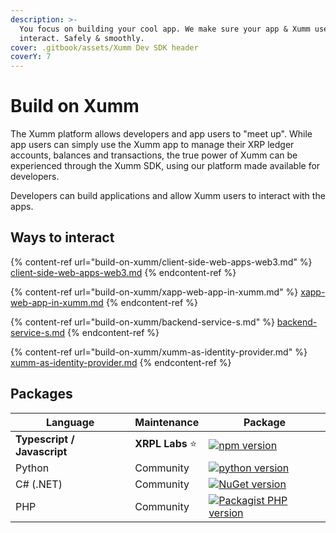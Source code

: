 ```yaml
---
description: >-
  You focus on building your cool app. We make sure your app & Xumm users can
  interact. Safely & smoothly.
cover: .gitbook/assets/Xumm Dev SDK header
coverY: 7
---
```


# Build on Xumm

The Xumm platform allows developers and app users to "meet up". While app users can simply use the Xumm app to manage their XRP ledger accounts, balances and transactions, the true power of Xumm can be experienced through the Xumm SDK, using our platform made available for developers.

Developers can build applications and allow Xumm users to interact with the apps.&#x20;

## Ways to interact

{% content-ref url="build-on-xumm/client-side-web-apps-web3.md" %}
[client-side-web-apps-web3.md](build-on-xumm/client-side-web-apps-web3.md)
{% endcontent-ref %}

{% content-ref url="build-on-xumm/xapp-web-app-in-xumm.md" %}
[xapp-web-app-in-xumm.md](build-on-xumm/xapp-web-app-in-xumm.md)
{% endcontent-ref %}

{% content-ref url="build-on-xumm/backend-service-s.md" %}
[backend-service-s.md](build-on-xumm/backend-service-s.md)
{% endcontent-ref %}

{% content-ref url="build-on-xumm/xumm-as-identity-provider.md" %}
[xumm-as-identity-provider.md](build-on-xumm/xumm-as-identity-provider.md)
{% endcontent-ref %}

## Packages

| Language                    | Maintenance     | Package                                                                                                                        |
| --------------------------- | --------------- | ------------------------------------------------------------------------------------------------------------------------------ |
| **Typescript / Javascript** | **XRPL Labs** ⭐ | [![npm version](https://badge.fury.io/js/xumm-sdk.svg)](https://www.npmjs.com/xumm-sdk)                                        |
| Python                      | Community       | [![python version](https://badge.fury.io/py/xumm-sdk-py.svg)](https://pypi.org/project/xumm-sdk-py/)                           |
| C# (.NET)                   | Community       | [![NuGet version](https://badge.fury.io/nu/XUMM.NET.SDK.svg)](https://badge.fury.io/nu/XUMM.NET.SDK)                           |
| PHP                         | Community       | [![Packagist PHP version](https://badgen.net/badge/PHP%20Package/8.1/green)](https://packagist.org/packages/xrpl/xumm-sdk-php) |

